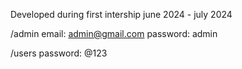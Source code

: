 Developed during first intership june 2024 - july 2024

/admin
 email: admin@gmail.com
 password: admin

/users
 password: <firstname>@123
